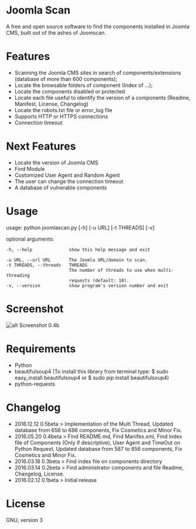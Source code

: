 # Joomla Scan
A free and open source software to find the components installed in Joomla CMS, built out of the ashes of Joomscan.

# Features
* Scanning the Joomla CMS sites in search of components/extensions (database of more than 600 components);
* Locate the browsable folders of component (Index of ...);
* Locate the components disabled or protected
* Locate each file useful to identify the version of a components (Readme, Manifest, License, Changelog)
* Locate the robots.txt file or error_log file
* Supports HTTP or HTTPS connections
* Connection timeout

# Next Features
* Locate the version of Joomla CMS
* Find Module
* Customized User Agent and Random Agent
* The user can change the connection timeout
* A database of vulnerable components

# Usage

usage: python joomlascan.py [-h] [-u URL] [-t THREADS] [-v]

optional arguments:

    -h, --help              show this help message and exit
 
    -u URL, --url URL       The Joomla URL/domain to scan.
    -t THREADS, --threads   THREADS
                            The number of threads to use when multi-threading
                            requests (default: 10).
    -v, --version           show program's version number and exit

# Screenshot

![alt Screenshot 0.4b](http://cloud.draghetti.it/Rehost_Image/Joomla_Scan_0.4b.png)

# Requirements
* Python
* beautifulsoup4 (To install this library from terminal type: $ sudo easy_install beautifulsoup4 or $ sudo pip install beautifulsoup4)
* python-requests

# Changelog

* 2016.12.12 0.5beta > Implementation of the Multi Thread, Updated database from 656 to 686 components, Fix Cosmetics and Minor Fix.
* 2016.05.20 0.4beta > Find README.md, Find Manifes.xml, Find Index file of Components (Only if descriptive), User Agent and TimeOut on Python Request, Updated database from 587 to 656 components, Fix Cosmetics and Minor Fix.
* 2016.03.18 0.3beta > Find index file on components directory
* 2016.03.14 0.2beta > Find administrator components and file Readme, Changelog, License.
* 2016.02.12 0.1beta > Initial release

# License
GNU, version 3

